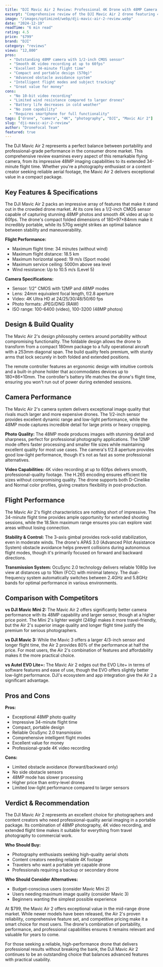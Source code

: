 ```yaml
---
title: "DJI Mavic Air 2 Review: Professional 4K Drone with 48MP Camera - Complete Analysis"
excerpt: "Comprehensive review of the DJI Mavic Air 2 drone featuring 48MP camera, 4K video recording, and 34-minute flight time. Discover if this portable powerhouse is worth your investment."
image: "/images/optimized/webp/dji-mavic-air-2-review.webp"
date: "2024-12-19"
readTime: "6 min read"
rating: 4.5
price: "$799"
brand: "DJI"
category: "reviews"
views: "12,800"
pros:
  - "Outstanding 48MP camera with 1/2-inch CMOS sensor"
  - "Smooth 4K video recording at up to 60fps"
  - "Excellent 34-minute flight time"
  - "Compact and portable design (570g)"
  - "Advanced obstacle avoidance system"
  - "Intelligent flight modes and subject tracking"
  - "Great value for money"
cons:
  - "No 10-bit video recording"
  - "Limited wind resistance compared to larger drones"
  - "Battery life decreases in cold weather"
  - "No zoom capability"
  - "Requires smartphone for full functionality"
tags: ["drone", "camera", "4K", "photography", "DJI", "Mavic Air 2"]
slug: "dji-mavic-air-2-review"
author: "DroneFocal Team"
featured: true
---
```


The DJI Mavic Air 2 represents a perfect balance between portability and professional-grade performance in the consumer drone market. This comprehensive review examines every aspect of this remarkable flying camera, from its impressive 48MP imaging capabilities to its extended 34-minute flight time. Whether you're a photography enthusiast or a content creator seeking reliable aerial footage, the Mavic Air 2 delivers exceptional value in a compact package.

## Key Features & Specifications

The DJI Mavic Air 2 packs an impressive array of features that make it stand out in the crowded drone market. At its core lies a 1/2-inch CMOS sensor capable of capturing stunning 48MP photos and smooth 4K video at up to 60fps. The drone's compact folded dimensions of 180×97×84mm make it incredibly portable, while its 570g weight strikes an optimal balance between stability and maneuverability.

**Flight Performance:**
- Maximum flight time: 34 minutes (without wind)
- Maximum flight distance: 18.5 km
- Maximum horizontal speed: 19 m/s (Sport mode)
- Maximum service ceiling: 5000m above sea level
- Wind resistance: Up to 10.5 m/s (Level 5)

**Camera Specifications:**
- Sensor: 1/2" CMOS with 12MP and 48MP modes
- Lens: 24mm equivalent focal length, f/2.8 aperture
- Video: 4K Ultra HD at 24/25/30/48/50/60 fps
- Photo formats: JPEG/DNG (RAW)
- ISO range: 100-6400 (video), 100-3200 (48MP photos)

## Design & Build Quality

The Mavic Air 2's design philosophy centers around portability without compromising functionality. The foldable design allows the drone to transform from a compact 180mm package to a fully operational aircraft with a 253mm diagonal span. The build quality feels premium, with sturdy arms that lock securely in both folded and extended positions.

The remote controller features an ergonomic design with intuitive controls and a built-in phone holder that accommodates devices up to 180×86×10mm. The controller's battery life matches the drone's flight time, ensuring you won't run out of power during extended sessions.

## Camera Performance

The Mavic Air 2's camera system delivers exceptional image quality that rivals much larger and more expensive drones. The 1/2-inch sensor provides excellent dynamic range and low-light performance, while the 48MP mode captures incredible detail for large prints or heavy cropping.

**Photo Quality:**
The 48MP mode produces images with stunning detail and sharpness, perfect for professional photography applications. The 12MP mode offers faster processing and smaller file sizes while maintaining excellent quality for most use cases. The camera's f/2.8 aperture provides good low-light performance, though it's not as fast as some professional alternatives.

**Video Capabilities:**
4K video recording at up to 60fps delivers smooth, professional-quality footage. The H.265 encoding ensures efficient file sizes without compromising quality. The drone supports both D-Cinelike and Normal color profiles, giving creators flexibility in post-production.

## Flight Performance

The Mavic Air 2's flight characteristics are nothing short of impressive. The 34-minute flight time provides ample opportunity for extended shooting sessions, while the 18.5km maximum range ensures you can explore vast areas without losing connection.

**Stability & Control:**
The 3-axis gimbal provides rock-solid stabilization, even in moderate winds. The drone's APAS 3.0 (Advanced Pilot Assistance System) obstacle avoidance helps prevent collisions during autonomous flight modes, though it's primarily focused on forward and backward directions.

**Transmission System:**
OcuSync 2.0 technology delivers reliable 1080p live view at distances up to 10km (FCC) with minimal latency. The dual-frequency system automatically switches between 2.4GHz and 5.8GHz bands for optimal performance in various environments.

## Comparison with Competitors

**vs DJI Mavic Mini 2:**
The Mavic Air 2 offers significantly better camera performance with its 48MP capability and larger sensor, though at a higher price point. The Mini 2's lighter weight (249g) makes it more travel-friendly, but the Air 2's superior image quality and longer flight time justify the premium for serious photographers.

**vs DJI Mavic 3:**
While the Mavic 3 offers a larger 4/3-inch sensor and longer flight time, the Air 2 provides 80% of the performance at half the price. For most users, the Air 2's combination of features and affordability makes it the more practical choice.

**vs Autel EVO Lite+:**
The Mavic Air 2 edges out the EVO Lite+ in terms of software features and ease of use, though the EVO offers slightly better low-light performance. DJI's ecosystem and app integration give the Air 2 a significant advantage.

## Pros and Cons

**Pros:**
- Exceptional 48MP photo quality
- Impressive 34-minute flight time
- Compact, portable design
- Reliable OcuSync 2.0 transmission
- Comprehensive intelligent flight modes
- Excellent value for money
- Professional-grade 4K video recording

**Cons:**
- Limited obstacle avoidance (forward/backward only)
- No side obstacle sensors
- 48MP mode has slower processing
- Higher price than entry-level drones
- Limited low-light performance compared to larger sensors

## Verdict & Recommendation

The DJI Mavic Air 2 represents an excellent choice for photographers and content creators who need professional-quality aerial imaging in a portable package. Its combination of 48MP photography, 4K video recording, and extended flight time makes it suitable for everything from travel photography to commercial work.

**Who Should Buy:**
- Photography enthusiasts seeking high-quality aerial shots
- Content creators needing reliable 4K footage
- Travelers who want a portable yet capable drone
- Professionals requiring a backup or secondary drone

**Who Should Consider Alternatives:**
- Budget-conscious users (consider Mavic Mini 2)
- Users needing maximum image quality (consider Mavic 3)
- Beginners wanting the simplest possible experience

At $799, the Mavic Air 2 offers exceptional value in the mid-range drone market. While newer models have been released, the Air 2's proven reliability, comprehensive feature set, and competitive pricing make it a smart choice for most users. The drone's combination of portability, performance, and professional capabilities ensures it remains relevant and valuable for years to come.

For those seeking a reliable, high-performance drone that delivers professional results without breaking the bank, the DJI Mavic Air 2 continues to be an outstanding choice that balances advanced features with practical usability.
